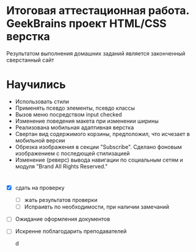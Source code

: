 # Итоговая аттестационная работа. GeekBrains проект HTML/CSS верстка
Результатом выполнения домашних заданий является законченный сверстанный сайт
# Научились
* Использовать стили
* Применять псевдо элементы, псевдо классы
* Вызов меню посредством input checked
* Изменение поведения макета при изменении ширины
* Реализована мобильная адаптивная верстка
* Свертан вид содержимого корзины, предположил, что исчезает в мобильной версии
* Обрезка изображения в секции "Subscribe". Сделано фоновым изображением с последющей стилизацией
* Изменение (реверс) вывода навигации по социальным сетям и модуля "Brand All Rights Reserved."
 
# 
* [X] сдать на проверку
    *  [ ] жать результатов проверки
    *  [ ] Испраивть по необходимости, при наличии замечаний
* [ ] Ожидание оформления документов
* [ ] Искренне поблагодарить преподавателей
  
  d
